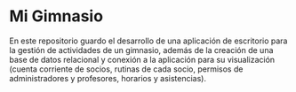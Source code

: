 # Mi Gimnasio
En este repositorio guardo el desarrollo de una aplicación de escritorio para la gestión de actividades de un gimnasio, además de la creación de una base de datos relacional y conexión a la aplicación para su visualización (cuenta corriente de socios, rutinas de cada socio, permisos de administradores y profesores, horarios y asistencias). 
